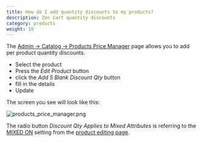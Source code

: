 ```yaml
---
title: How do I add quantity discounts to my products? 
description: Zen Cart quantity discounts 
category: products
weight: 10
---
```


The 
[Admin -> Catalog -> Products Price Manager](/user/admin_pages/catalog/products_price_manager/) page allows you to add per product quantity discounts. 

- Select the product
- Press the *Edit Product* button
- click the *Add 5 Blank Discount Qty* button
- fill in the details
- Update

The screen you see will look like this: 

<img src="/images/products_price_manager.png" alt="products_price_manager.png" />

The radio button *Discount Qty Applies to Mixed Attributes*  is referring
to the [MIXED ON](/user/products/products_misc/#what-does-mixed-on-mean) setting from the [product editing page](/user/products/product_edit/).

